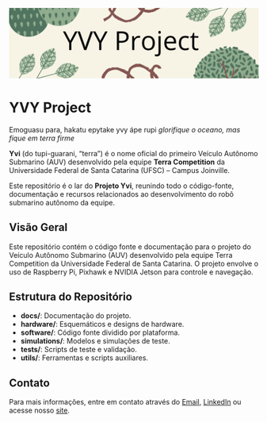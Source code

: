 <p align="center">
  <a href="https://terra.joinville.ufsc.br/pt_br/">
    <img width="900" src="https://github.com/EquipeTerra/.github/blob/main/PSTAND/YVY.png" alt="Terra Banner">
  </a>
</p>

# YVY Project

Emoguasu para, hakatu epytake yvy ápe rupi
*glorifique o oceano, mas fique em terra firme*

**Yvi** (do tupi-guarani, “terra”) é o nome oficial do primeiro Veículo Autônomo Submarino (AUV) desenvolvido pela equipe **Terra Competition** da Universidade Federal de Santa Catarina (UFSC) – Campus Joinville.

Este repositório é o lar do **Projeto Yvi**, reunindo todo o código-fonte, documentação e recursos relacionados ao desenvolvimento do robô submarino autônomo da equipe.

## Visão Geral

Este repositório contém o código fonte e documentação para o projeto do Veículo Autônomo Submarino (AUV) desenvolvido pela equipe Terra Competition da Universidade Federal de Santa Catarina. O projeto envolve o uso de Raspberry Pi, Pixhawk e NVIDIA Jetson para controle e navegação.

## Estrutura do Repositório

- **docs/**: Documentação do projeto.
- **hardware/**: Esquemáticos e designs de hardware.
- **software/**: Código fonte dividido por plataforma.
- **simulations/**: Modelos e simulações de teste.
- **tests/**: Scripts de teste e validação.
- **utils/**: Ferramentas e scripts auxiliares.

## Contato

Para mais informações, entre em contato através do [Email](mailto:terra.ufsc@gmail.com), [LinkedIn](https://www.linkedin.com/company/terra-competition/) ou acesse nosso [site](https://terra.joinville.ufsc.br/pt_br/).
